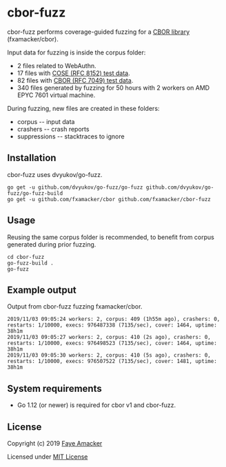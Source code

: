 # cbor-fuzz

cbor-fuzz performs coverage-guided fuzzing for a [CBOR library](https://github.com/fxamacker/cbor) (fxamacker/cbor).

Input data for fuzzing is inside the corpus folder: 
* 2 files related to WebAuthn.
* 17 files with [COSE (RFC 8152) test data](https://github.com/cose-wg/Examples/tree/master/RFC8152).
* 82 files with [CBOR (RFC 7049) test data](https://tools.ietf.org/html/rfc7049#appendix-A).
* 340 files generated by fuzzing for 50 hours with 2 workers on AMD EPYC 7601 virtual machine.

During fuzzing, new files are created in these folders:
* corpus -- input data 
* crashers -- crash reports
* suppressions -- stacktraces to ignore 

## Installation
cbor-fuzz uses dvyukov/go-fuzz.
```
go get -u github.com/dvyukov/go-fuzz/go-fuzz github.com/dvyukov/go-fuzz/go-fuzz-build
go get -u github.com/fxamacker/cbor github.com/fxamacker/cbor-fuzz
``` 

## Usage
Reusing the same corpus folder is recommended, to benefit from corpus generated during prior fuzzing.

```
cd cbor-fuzz
go-fuzz-build .
go-fuzz
```

## Example output 
Output from cbor-fuzz fuzzing fxamacker/cbor.

```
2019/11/03 09:05:24 workers: 2, corpus: 409 (1h55m ago), crashers: 0, restarts: 1/10000, execs: 976487338 (7135/sec), cover: 1464, uptime: 38h1m
2019/11/03 09:05:27 workers: 2, corpus: 410 (2s ago), crashers: 0, restarts: 1/10000, execs: 976498523 (7135/sec), cover: 1464, uptime: 38h1m
2019/11/03 09:05:30 workers: 2, corpus: 410 (5s ago), crashers: 0, restarts: 1/10000, execs: 976507522 (7135/sec), cover: 1481, uptime: 38h1m
```

## System requirements
* Go 1.12 (or newer) is required for cbor v1 and cbor-fuzz.

## License 

Copyright (c) 2019 [Faye Amacker](https://github.com/fxamacker)

Licensed under [MIT License](LICENSE)
